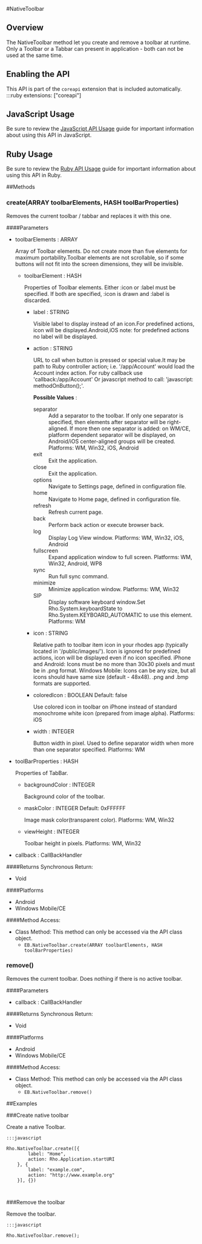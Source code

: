 #NativeToolbar


## Overview
The NativeToolbar method let you create and remove a toolbar at runtime. Only a Toolbar or a Tabbar can present in application - both can not be used at the same time.
## Enabling the API
This API is part of the `coreapi` extension that is included automatically.
    :::ruby
    extensions: ["coreapi"]

## JavaScript Usage
Be sure to review the [JavaScript API Usage](/guide/api_js) guide for important information about using this API in JavaScript.

## Ruby Usage
Be sure to review the [Ruby API Usage](/guide/api_ruby) guide for important information about using this API in Ruby.



##Methods



### create(<span class="text-info">ARRAY</span> toolbarElements, <span class="text-info">HASH</span> toolBarProperties)
Removes the current toolbar / tabbar and replaces it with this one.

####Parameters
<ul><li>toolbarElements : <span class='text-info'>ARRAY</span><p>
Array of Toolbar elements. Do not create more than five elements for maximum portability.Toolbar elements are not scrollable, so if some buttons will not fit into the screen dimensions, they will be invisible. </p></li><ul><li>toolbarElement : <span class='text-info'>HASH</span><p>
Properties of Toolbar elements. Either :icon or :label must be specified. If both are specified, :icon is drawn and :label is discarded. </p></li><ul><li>label : <span class='text-info'>STRING</span><p>
Visible label to display instead of an icon.For predefined actions, icon will be displayed.Android,iOS note: for predefined actions no label will be displayed. </p></li><li>action : <span class='text-info'>STRING</span><p>
URL to call when button is pressed or special value.It may be path to Ruby controller action; i.e. '/app/Account' would load the Account index action. For ruby callback use 'callback:/app/Account' Or javascript method to call: 'javascript: methodOnButton();'. </p><p><strong>Possible Values</strong> :</p> <dl  ><dt>separator</dt><dd>
Add a separator to the toolbar. If only one separator is specified, then elements after separator will be right-aligned. If more then one separator is added: on WM/CE, platform dependent separator will be displayed, on Android/iOS center-aligned groups will be created. Platforms: 
WM, Win32, iOS, Android</dd><dt>exit</dt><dd>
Exit the application.</dd><dt>close</dt><dd>
Exit the application.</dd><dt>options</dt><dd>
Navigate to Settings page, defined in configuration file.</dd><dt>home</dt><dd>
Navigate to Home page, defined in configuration file.</dd><dt>refresh</dt><dd>
Refresh current page.</dd><dt>back</dt><dd>
Perform back action or execute browser back.</dd><dt>log</dt><dd>
Display Log View window. Platforms: 
WM, Win32, iOS, Android</dd><dt>fullscreen</dt><dd>
Expand application window to full screen. Platforms: 
WM, Win32, Android, WP8</dd><dt>sync</dt><dd>
Run full sync command.</dd><dt>minimize</dt><dd>
Minimize application window. Platforms: 
WM, Win32</dd><dt>SIP</dt><dd>
Display software keyboard window.Set Rho.System.keyboardState to Rho.System.KEYBOARD_AUTOMATIC to use this element. Platforms: 
WM</dd></dl></li><li>icon : <span class='text-info'>STRING</span><p>
Relative path to toolbar item icon in your rhodes app (typically located in '/public/images/'). Icon is ignored for predefined actions, icon will be displayed even if no icon specified. iPhone and Android: Icons must be no more than 30x30 pixels and must be in .png format. Windows Mobile: Icons can be any size, but all icons should have same size (default - 48x48). .png and .bmp formats are supported. </p></li><li>coloredIcon : <span class='text-info'>BOOLEAN</span><span class='label '> Default: false</span><p>
Use colored icon in toolbar on iPhone instead of standard monochrome white icon (prepared from image alpha). Platforms:
iOS </p></li><li>width : <span class='text-info'>INTEGER</span><p>
Button width in pixel. Used to define separator width when more than one separator specified. Platforms:
WM </p></li></ul></ul><li>toolBarProperties : <span class='text-info'>HASH</span><p>
Properties of TabBar. </p></li><ul><li>backgroundColor : <span class='text-info'>INTEGER</span><p>
Background color of the toolbar. </p></li><li>maskColor : <span class='text-info'>INTEGER</span><span class='label '> Default: 0xFFFFFF</span><p>
Image mask color(transparent color). Platforms:
WM, Win32 </p></li><li>viewHeight : <span class='text-info'>INTEGER</span><p>
Toolbar height in pixels. Platforms:
WM, Win32 </p></li></ul><li>callback : <span class='text-info'>CallBackHandler</span></li></ul>

####Returns
Synchronous Return:<ul><li>Void</li></ul>

####Platforms

* Android
* Windows Mobile/CE

####Method Access:
<ul><li><i class="icon-book"></i>Class Method: This method can only be accessed via the API class object. <ul><li><code>EB.NativeToolbar.create(<span class="text-info">ARRAY</span> toolbarElements, <span class="text-info">HASH</span> toolBarProperties)</code> </li></ul></li></ul>

### remove()
Removes the current toolbar. Does nothing if there is no active toolbar.

####Parameters
<ul><li>callback : <span class='text-info'>CallBackHandler</span></li></ul>

####Returns
Synchronous Return:<ul><li>Void</li></ul>

####Platforms

* Android
* Windows Mobile/CE

####Method Access:
<ul><li><i class="icon-book"></i>Class Method: This method can only be accessed via the API class object. <ul><li><code>EB.NativeToolbar.remove()</code> </li></ul></li></ul>

##Examples



###Create native toolbar

Create a native Toolbar.
<pre><code>:::javascript
           
Rho.NativeToolbar.create([{
        label: "Home",
        action: Rho.Application.startURI
    }, {
        label: "example.com",
        action: "http://www.example.org"
    }], {})
                   
                 
</code></pre>

###Remove the toolbar

Remove the toolbar.
<pre><code>:::javascript
           
Rho.NativeToolbar.remove();
                   
                 
</code></pre>